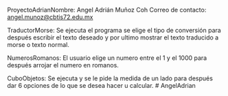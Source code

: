 ProyectoAdrianNombre: Angel Adrián Muñoz Coh Correo de contacto: angel.munoz@cbtis72.edu.mx

TraductorMorse: Se ejecuta el programa se elige el tipo de conversión para después escribir el texto deseado y por ultimo mostrar el texto traducido a morse o texto normal.

NumerosRomanos: El usuario elige un numero entre el 1 y el 1000 para después arrojar el numero en romanos.

CuboObjetos: Se ejecuta y se le pide la medida de un lado para después dar 6 opciones de lo que se desea hacer u calcular. # AngelAdrian
